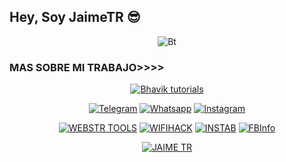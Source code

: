 ## Hey, Soy JaimeTR 😎

<p align="center"><img src="https://user-images.githubusercontent.com/49580304/110318584-81067880-7fc2-11eb-8391-152d308e7f2b.gif" alt="Bt">

### MAS SOBRE MI TRABAJO>>>>
 
<p align="center"><a href="https://github.com/JaimeTR"><img title="Bhavik tutorials" src="https://github-readme-stats.vercel.app/api?username=noob-hackers&show_icons=true&include_all_commits=true&theme=chartreuse-dark&cache_seconds=3200"></a>
</p>


<p align="center">
<a href="http://telegram/webstrservices"><img title="Telegram" src="https://img.shields.io/badge/Telegram-black?style=for-the-badge&logo=Telegram"></a>
<a href="http://wa.me/51942708793"><img title="Whatsapp" src="https://img.shields.io/badge/whatsapp-blue?style=for-the-badge&logo=whatsapp"></a>
<a href="https://www.instagram.com/jaimetr_/"><img title="Instagram" src="https://img.shields.io/badge/INSTAGRAM-purple?style=for-the-badge&logo=instagram"></a>

<p align="center">
<a href="https://github.com/JaimeTR/WebstrTools"><img title="WEBSTR TOOLS" src="https://github-readme-stats.vercel.app/api/pin/?username=JaimeTR&repo=WebstrTools&theme=highcontrast"></a>
<a href="https://github.com/JaimeTR/wifihack"><img title="WIFIHACK" src="https://github-readme-stats.vercel.app/api/pin/?username=JaimeTR&repo=wifihack&theme=highcontrast"></a>
<a href="https://github.com/JaimeTR/InstaB"><img title="INSTAB" src="https://github-readme-stats.vercel.app/api/pin/?username=JaimeTR&repo=InstaB&theme=vision-friendly-dark"></a>
<a href="https://github.com/JaimeTR/FBInfo"><img title="FBInfo" src="https://github-readme-stats.vercel.app/api/pin/?username=JaimeTR&repo=FBInfo&theme=highcontrast"></a>
</p>

<p align="center">
<a href="https://github.com/JaimeTR"><img title="JAIME TR" src="https://github-readme-stats.vercel.app/api/top-langs/?username=JaimeTR&layout=compact"></a>
</p>
